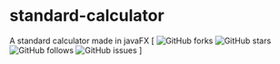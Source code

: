 # standard-calculator
A standard calculator made in javaFX
[
![GitHub forks](https://img.shields.io/github/forks/nacersalaheddine/standard-calculator.svg?label=Forks&style=social)
![GitHub stars](https://img.shields.io/github/stars/nacersalaheddine/standard-calculator.svg?style=social)
![GitHub follows](https://img.shields.io/github/followers/nacersalaheddine.svg?label=Follow&style=social)
![GitHub issues](https://img.shields.io/bitbucket/issues/nacersalaheddine/standard-calculator.svg)
]
